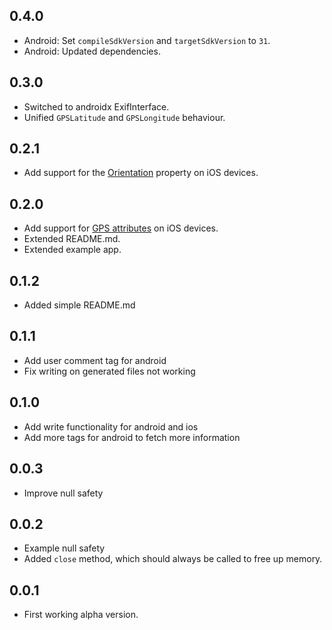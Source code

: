 ## 0.4.0

- Android: Set `compileSdkVersion` and `targetSdkVersion` to `31`.
- Android: Updated dependencies.

## 0.3.0

- Switched to androidx ExifInterface.
- Unified `GPSLatitude` and `GPSLongitude` behaviour.

## 0.2.1

- Add support for the [Orientation](https://developer.apple.com/documentation/imageio/cgimagepropertyorientation) property on iOS devices.

## 0.2.0

- Add support for [GPS attributes](https://developer.apple.com/documentation/imageio/gps_dictionary_keys) on iOS devices.
- Extended README.md.
- Extended example app.

## 0.1.2

- Added simple README.md

## 0.1.1

- Add user comment tag for android
- Fix writing on generated files not working

## 0.1.0

- Add write functionality for android and ios
- Add more tags for android to fetch more information

## 0.0.3

- Improve null safety

## 0.0.2

- Example null safety
- Added `close` method, which should always be called to free up memory.

## 0.0.1

- First working alpha version.
